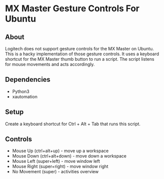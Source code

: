# MX Master Gesture Controls For Ubuntu

## About

Logitech does not support gesture controls for the MX Master on Ubuntu. 
This is a hacky implementation of those gesture controls. It uses 
a keyboard shortcut for the MX Master thumb button to run a script. The
script listens for mouse movements and acts accordingly.

## Dependencies

- Python3
- xautomation

## Setup

Create a keyboard shortcut for Ctrl + Alt + Tab that runs this script.

## Controls
- Mouse Up (ctrl+alt+up) - move up a workspace
- Mouse Down (ctrl+alt+down) - move down a workspace
- Mouse Left (super+left) - move window left
- Mouse Right (super+right) - move window right
- No Movement (super) - activities overview

